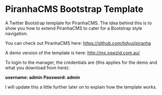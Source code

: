 PiranhaCMS Bootstrap Template
=================

A Twitter Bootstrap template for PiranhaCMS. 
The idea behind this is to show you how to extend PiranhaCMS to cater for a Bootstrap style navigation.

You can check out PiranhaCMS here: https://github.com/tidyui/piranha

A demo version of the template is here:
http://ms.xqwzid.com.au/

To login to the manager, the credentials are (this applies for the demo and what you download from here):

<strong>username: admin</strong>
<strong>Password: admin</strong>

I will update this a little further later on to explain how the template works.
